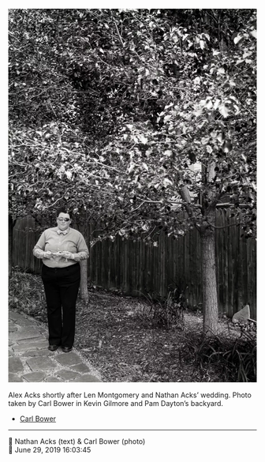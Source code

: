 ![Alex Acks shortly after Len Montgomery and Nathan Acks’ wedding](assets/2019-06-29-set-1-the-ceremony-48.webp)

Alex Acks shortly after Len Montgomery and Nathan Acks’ wedding. Photo taken by Carl Bower in Kevin Gilmore and Pam Dayton’s backyard.

* [Carl Bower](https://carlbowerphotos.com)

- - - -

<span aria-hidden="true">👥</span> Nathan Acks (text) & Carl Bower (photo)  
<span aria-hidden="true">📅</span> June 29, 2019 16:03:45
